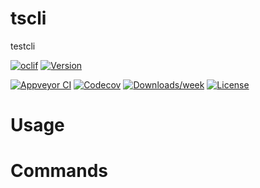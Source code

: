 tscli
=====

testcli

[![oclif](https://img.shields.io/badge/cli-oclif-brightgreen.svg)](https://oclif.io)
[![Version](https://img.shields.io/npm/v/tscli.svg)](https://npmjs.org/package/tscli)

[![Appveyor CI](https://ci.appveyor.com/api/projects/status/github/bcomnes/tscli?branch=master&svg=true)](https://ci.appveyor.com/project/bcomnes/tscli/branch/master)
[![Codecov](https://codecov.io/gh/bcomnes/tscli/branch/master/graph/badge.svg)](https://codecov.io/gh/bcomnes/tscli)
[![Downloads/week](https://img.shields.io/npm/dw/tscli.svg)](https://npmjs.org/package/tscli)
[![License](https://img.shields.io/npm/l/tscli.svg)](https://github.com/bcomnes/tscli/blob/master/package.json)

<!-- toc -->
# Usage
<!-- usage -->
# Commands
<!-- commands -->
